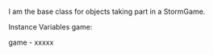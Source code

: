 I am the base class for objects taking part in a StormGame.

Instance Variables
	game:		<Object>

game
	- xxxxx
